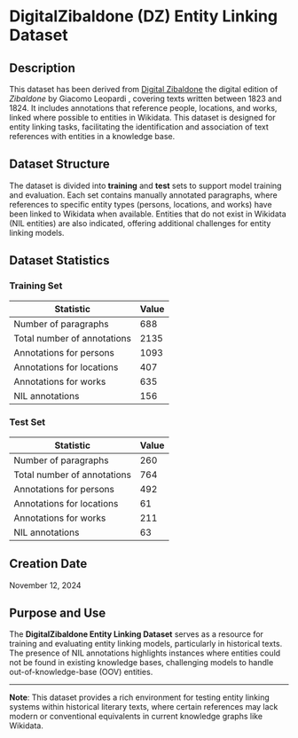 # DigitalZibaldone (DZ) Entity Linking Dataset

## Description
This dataset has been derived from [Digital Zibaldone](https://digitalzibaldone.net/) the digital edition of *Zibaldone* by Giacomo Leopardi , covering texts written between 1823 and 1824. It includes annotations that reference people, locations, and works, linked where possible to entities in Wikidata. This dataset is designed for entity linking tasks, facilitating the identification and association of text references with entities in a knowledge base.

## Dataset Structure
The dataset is divided into **training** and **test** sets to support model training and evaluation. Each set contains manually annotated paragraphs, where references to specific entity types (persons, locations, and works) have been linked to Wikidata when available. Entities that do not exist in Wikidata (NIL entities) are also indicated, offering additional challenges for entity linking models.

## Dataset Statistics

### Training Set

| Statistic                          | Value |
|------------------------------------|-------|
| Number of paragraphs       | 688   |
| Total number of annotations | 2135  |
| Annotations for persons    | 1093  |
| Annotations for locations  | 407   |
| Annotations for works      | 635   |
| NIL annotations            | 156   |

### Test Set

| Statistic                        | Value |
|----------------------------------|-------|
| Number of paragraphs      | 260   |
| Total number of annotations | 764   |
| Annotations for persons   | 492   |
| Annotations for locations | 61    |
| Annotations for works     | 211   |
| NIL annotations           | 63    |

## Creation Date
November 12, 2024

## Purpose and Use
The **DigitalZibaldone Entity Linking Dataset** serves as a resource for training and evaluating entity linking models, particularly in historical texts. The presence of NIL annotations highlights instances where entities could not be found in existing knowledge bases, challenging models to handle out-of-knowledge-base (OOV) entities.

---

**Note**: This dataset provides a rich environment for testing entity linking systems within historical literary texts, where certain references may lack modern or conventional equivalents in current knowledge graphs like Wikidata.
